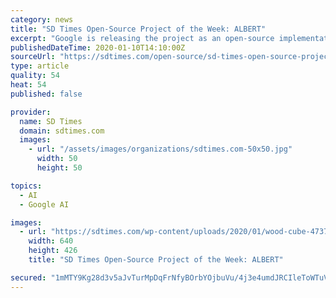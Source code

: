 ```yaml
---
category: news
title: "SD Times Open-Source Project of the Week: ALBERT"
excerpt: "Google is releasing the project as an open-source implementation on TensorFlow. The open-source version of ALBERT contains several ready-to-use pre-trained language representation models. “The success of ALBERT demonstrates the importance of identifying the aspects of a model that give rise to powerful contextual representations. By focusing ..."
publishedDateTime: 2020-01-10T14:10:00Z
sourceUrl: "https://sdtimes.com/open-source/sd-times-open-source-project-of-the-week-albert/"
type: article
quality: 54
heat: 54
published: false

provider:
  name: SD Times
  domain: sdtimes.com
  images:
    - url: "/assets/images/organizations/sdtimes.com-50x50.jpg"
      width: 50
      height: 50

topics:
  - AI
  - Google AI

images:
  - url: "https://sdtimes.com/wp-content/uploads/2020/01/wood-cube-473703_640.jpg"
    width: 640
    height: 426
    title: "SD Times Open-Source Project of the Week: ALBERT"

secured: "1mMTY9Kg28d3v5aJvTurMpDqFrNfyBOrbYOjbuVu/4j3e4umdJRCIleToWTuV8nznb5cPE7PXCNFFsxaGU//RY4Sj83qm2txKg5MoTOgbYSq2AOuHn3QajhLpioDPXo+me15hLOdUaq34B+bssB78lOIe4F2OBtvLN6hms6PVAAasd4sYIlpKSn6av6Jd98btAyexry1WyLojG3LYw3y/B5+RsaVHfQkFy/jFurK9K2ZfPOhkst0RuCMZLwEH3fWvOUxXK9FXcnKFcdJA8A5UKj8YJrPgCFNLRuZ5DHomUn34kXmivnIydJUHS+G8AXlJ4sxclLWpbRjuje0vWnto8ENv7TSDUcE90Pl4T0pyX/DLAjybC2yG4D2Kq9NHT546i7fyAx7zKgC+sQg/HtCn61eputsj1mc58P3Isb+H0cHm0yeJ9KC1Aj1VJiOxIVm144jEoVIhZRiD6SiIY2k0Q==;OLbSDHTc4kwnORIhtw+XXw=="
---
```


